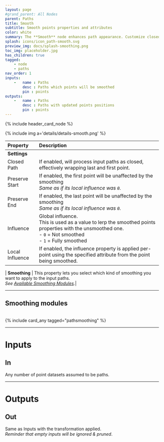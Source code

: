 ```yaml
---
layout: page
#grand_parent: All Nodes
parent: Paths
title: Smooth
subtitle: Smooth points properties and attributes
color: white
summary: The **Smooth** node enhances path appearance. Customize closed paths, protect start and end points. Adjust global influence for overall smoothing. Use local influence to tailor per-point impact. Explore different smoothing types for varied effects.
splash: icons/icon_path-smooth.svg
preview_img: docs/splash-smoothing.png
toc_img: placeholder.jpg
has_children: true
tagged: 
    - node
    - paths
nav_order: 1
inputs:
    -   name : Paths
        desc : Paths which points will be smoothed
        pin : points
outputs:
    -   name : Paths
        desc : Paths with updated points positions
        pin : points
---
```


{% include header_card_node %}

{% include img a='details/details-smooth.png' %} 

| Property       | Description          |
|:-------------|:------------------|
|**Settings**||
| Closed Path           | If enabled, will process input paths as closed, effectively wrapping last and first point.  |
| Preserve Start           | If enabled, the first point will be unaffected by the smoothing<br>*Same as if its local influence was `0`.* |
| Preserve End           | If enabled, the last point will be unaffected by the smoothing<br>*Same as if its local influence was `0`.* |
| Influence           | Global influence.<br>This is used as a value to lerp the smoothed points properties with the unsmoothed one.<br>- `0` = Not smoothed<br>- `1` = Fully smoothed |
| Local Influence           | If enabled, the influence property is applied per-point using the specified attribute from the point being smoothed. |

| **Smoothing**           | This property lets you select which kind of smoothing you want to apply to the input paths.<br>*See [Available Smoothing Modules](#available-smoothing-modules).*|

---
## Smoothing modules
<br>
{% include card_any tagged="pathsmoothing" %}

---
# Inputs
## In
Any number of point datasets assumed to be paths.

---
# Outputs
## Out
Same as Inputs with the transformation applied.  
*Reminder that empty inputs will be ignored & pruned*.